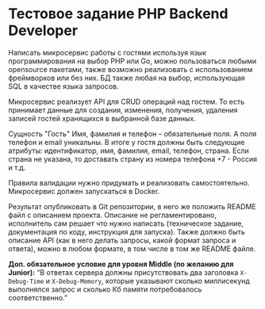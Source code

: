 # Тестовое задание PHP Backend Developer

Написать микросервис работы с гостями используя язык программирования на выбор PHP или Go, можно пользоваться любыми opensource пакетами, также возможно реализовать с использованием фреймворков или без них. БД также любая на выбор, использующая SQL в качестве языка запросов. 

Микросервис реализует API для CRUD операций над гостем. То есть принимает данные для создания, изменения, получения, удаления записей гостей хранящихся в выбранной базе данных.

Сущность "Гость" Имя, фамилия и телефон – обязательные поля. А поля телефон и email уникальны. В итоге у гостя должны быть следующие атрибуты: идентификатор, имя, фамилия, email, телефон, страна. Если страна не указана, то доставать страну из номера телефона +7 - Россия и т.д. 

Правила валидации нужно придумать и реализовать самостоятельно. Микросервис должен запускаться в Docker. 

Результат опубликовать в Git репозитории, в него же положить README файл с описанием проекта. Описание не регламентировано, исполнитель сам решает что нужно написать (техническое задание, документация по коду, инструкция для запуска). Также должно быть описание API (как в него делать запросы, какой формат запроса и ответа), можно в любом формате, в том числе в том же README файле.

**Доп. обязательное условие для уровня Middle (по желанию для Junior):** “В ответах сервера должны присутствовать два заголовка `X-Debug-Time` и `X-Debug-Memory`, которые указывают сколько миллисекунд выполнялся запрос и сколько Кб памяти потребовалось соответственно.”